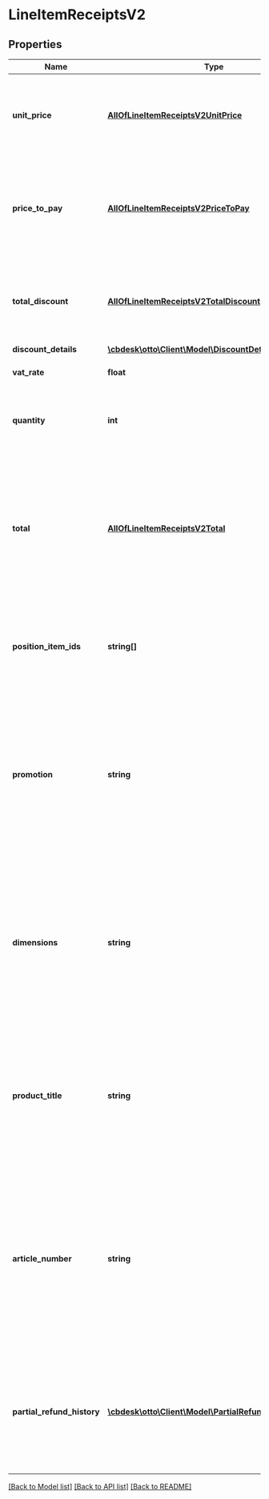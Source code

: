 # LineItemReceiptsV2

## Properties
Name | Type | Description | Notes
------------ | ------------- | ------------- | -------------
**unit_price** | [**AllOfLineItemReceiptsV2UnitPrice**](AllOfLineItemReceiptsV2UnitPrice.md) | The original unit gross price for a single item of this position before discount. Always displayed positively. | 
**price_to_pay** | [**AllOfLineItemReceiptsV2PriceToPay**](AllOfLineItemReceiptsV2PriceToPay.md) | The billed unit gross price for a single position item of this position after discount (if there is any). Always displayed positively. | 
**total_discount** | [**AllOfLineItemReceiptsV2TotalDiscount**](AllOfLineItemReceiptsV2TotalDiscount.md) | The total amount of discount of this lineItem (&#x3D; discount per item * qantity). Values are always positive. | [optional] 
**discount_details** | [**\cbdesk\otto\Client\Model\DiscountDetailsReceiptsV2**](DiscountDetailsReceiptsV2.md) |  | [optional] 
**vat_rate** | **float** | The vat rate applicable for this position | 
**quantity** | **int** | Number of position items of this product billed or refunded with this receipt | 
**total** | [**AllOfLineItemReceiptsV2Total**](AllOfLineItemReceiptsV2Total.md) | Total gross price of this position.In case of purchase receipts it&#x27;s calculated out of unit price and quantity.In case of refund or partial refund receipts, it&#x27;s the granted price.Always displayed positively. | 
**position_item_ids** | **string[]** | List of all position item ids of the order billed or reimbursed. In case of refund receipts the list can be empty. | 
**promotion** | **string** | Promotion code, that together with the articleNumber it is shown as \&quot;article number\&quot; on the product detail page at the time of ordering. It&#x27;s part of the unique description of an ordered product on a receipt. | 
**dimensions** | **string** | Characteristics of a product like color, size or extension separated by commas.Shown on the product detail page when choosing the product. It&#x27;s part of the unique description of an ordered product on a receipt. | 
**product_title** | **string** | Short description of the ordered product shown on the product detail page at the time of ordering. It&#x27;s part of the unique description of an ordered product on a receipt. | 
**article_number** | **string** | External identifier of the product, together with the promotion it is shown as \&quot;article number\&quot; on the product detail page at the time of ordering. It&#x27;s part of the unique description of an ordered product on a receipt. | 
**partial_refund_history** | [**\cbdesk\otto\Client\Model\PartialRefundReceiptsV2[]**](PartialRefundReceiptsV2.md) | List of all partial refunds that were processed for different position items. In case there were no prior partial reimbursements, then this section will not be available. | [optional] 

[[Back to Model list]](../../README.md#documentation-for-models) [[Back to API list]](../../README.md#documentation-for-api-endpoints) [[Back to README]](../../README.md)

